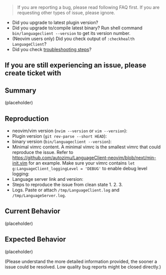 > If you are reporting a bug, please read following FAQ first. If you are
requesting other types of issue, please ignore.

- Did you upgrade to latest plugin version?
- Did you upgrade to/compile latest binary? Run shell command
  `bin/languageclient --version` to get its version number.
- (Neovim users only) Did you check output of `:checkhealth LanguageClient`?
- Did you check [troubleshooting
  steps](https://github.com/autozimu/LanguageClient-neovim/blob/next/INSTALL.md#6-troubleshooting)?

## If you are still experiencing an issue, please create ticket with

## Summary

(placeholder)

## Reproduction
- neovim/vim version (`nvim --version` or `vim --version`):
- Plugin version (`git rev-parse --short HEAD`):
- binary version (`bin/languageclient --version`):
- Minimal vimrc content. A minimal vimrc is the smallest vimrc that could
  reproduce the issue. Refer to
  <https://github.com/autozimu/LanguageClient-neovim/blob/next/min-init.vim>
  for an example. Make sure your vimrc contains `let
      g:LanguageClient_loggingLevel = 'DEBUG'` to enable debug level logging:
- Language server link and version:
- Steps to reproduce the issue from clean state
    1.
    2.
    3.
- Logs. Paste or attach `/tmp/LanguageClient.log` and `/tmp/LanguageServer.log`.

## Current Behavior
(placeholder)

## Expected Behavior
(placeholder)

(Please understand the more detailed information provided, the sooner a issue
could be resolved. Low quality bug reports might be closed directly.)
